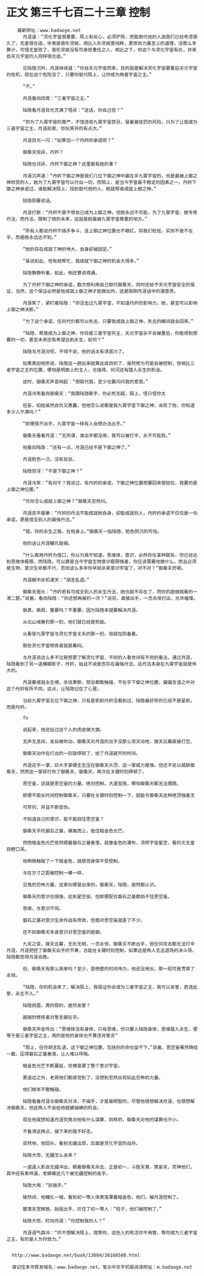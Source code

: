 # 正文 第三千七百二十三章 控制
        最新网址：www.badaoge.net
          月涯道：“灵化宇宙很重要，陌上有反心，必须铲除，而能取代他的人选我们已经考虑很久了，无皇很合适，毕竟是兽形灵蜕，相比人形灵蜕更纯粹，更崇尚力量至上的道理，没那么多算计，可惜无皇败了，兽形灵蜕没有可承担重任之人，相比之下，你这个与灵化宇宙有仇，并来自天元宇宙的人同样很合适。”
      
          见陆隐沉吟，月涯继续道：“你自天元宇宙而来，目的就是解决灵化宇宙要重启天元宇宙的危机，现在这个危险没了，只要你取代陌上，让你成为两者宇宙之主。”
      
          “不。”
      
          月涯看向四周：“三者宇宙之主。”
      
          陆隐看月涯目光充满了怪异：“这话，你自己信？”
      
          “你为了九霄宇宙的尊严，不惜违背九霄宇宙禁忌，冒着被惩罚的风险，只为了让我成为三者宇宙之主，月涯前辈，你玩笑开的有点大。”
      
          月涯目光一闪：“如果加一个丹妗的承诺呢？”
      
          御桑天惊异，丹妗？
      
          陆隐也诧异，丹妗下御之神？这里面有她的事？
      
          月涯沉声道：“丹妗下御之神是我们几位下御之神中最在乎九霄宇宙的，也是最被上御之神欣赏的人，她为了九霄宇宙可以付出一切，而陌上，是当今宇宙最不稳定的因素之一，丹妗下御之神承诺过，谁能解决陌上，找到取代他的人，她就帮谁成就上御之神。”
      
          陆隐刚要说话。
      
          月涯打断：“丹妗不是不想自己成为上御之神，但她永远不可能，为了九霄宇宙，她专修丹法，而丹法，限制了她的未来，这就是她最被九霄宇宙尊重的地方。”
      
          “所有人都说丹妗不插手争斗，连上御之神位置也不眼红，将我们贬低，实则不是不在乎，而是她永远达不到。”
      
          “她的存在成就了神的伟大，自身却被固定。”
      
          “虽说如此，但有她帮忙，我成就下御之神的机会大得多。”
      
          陆隐静静听着，如此，倒还算说得通。
      
          为了丹妗下御之神的承诺，数次想利用自己取代御桑天，同时还给予天元宇宙安全的保证，当然，这个保证必然是他成就上御之神才能做出的，这是刚刚月涯话中的潜意思。
      
          月涯笑了，紧盯着陆隐：“你没去过九霄宇宙，不知道丹妗的影响力，她，甚至可以影响上御之神决断。”
      
          “为了这个承诺，任何代价都可以失去，只要我成就上御之神，失去的瞬间就会回来。”
      
          “陆隐，帮我成为上御之神，你将是三者宇宙共主，天元宇宙永不会被重启，你能得到想要的一切，甚至未来还有希望达到永生，如何？”
      
          陆隐与月涯对视，不得不说，他的话太有诱惑力了。
      
          如果真如他所说，陆隐这一趟出来就算达成目的了，虽然修为可能会被控制，但相比三者宇宙之主的位置，哪怕是明面上的主人，也值得，何况还有踏入永生的机会。
      
          这时，御桑天声音响起：“想取代我，至少也要问问我的意思。”
      
          月涯冷笑看向御桑天：“我跟陆隐联手，你必死无疑，陌上，怪只怪你太
      
          狂妄，如始虽然自负又愚蠢，但他怎么说都是我九霄宇宙下御之神，击败了他，你知道多少人不满吗？”
      
          “即便我不出手，九霄宇宙一样有人会想办法出手。”
      
          御桑天看着月涯：“无所谓，谁出手都没用，我可以被打平，永不可能败。”
      
          他看向陆隐：“还有一点，月涯已经不是下御之神了。”
      
          月涯脸色一沉，没有反驳。
      
          陆隐惊讶：“不是下御之神？”
      
          月涯冷笑：“有何干？我说过，有丹妗的承诺，下御之神位置想要回来很轻松，我要的是上御之神位置。”
      
          “可你怎么成就上御之神？”御桑天忽然问。
      
          月涯双手握拳：“丹妗的丹法不能成就她自身，却能成就别人，丹妗的承诺不仅仅是一句承诺，更是成全别人的最强丹法。”
      
          “错，你的永生之路，在他身上。”御桑天一指陆隐，脸色阴沉的可怕。
      
          他的话让月涯瞳孔陡缩。
      
          “什么都用丹妗为借口，你以为我不知道，思维体，意识，必然存在某种联系，你已经达到思维体极限，而陆隐，可以算是当今宇宙生物意识极限强者，你应该需要他做什么，而且必须是生物，意识生命都不行，否则这么多年你早就杀来意识宇宙了，对不对？”御桑天厉喝。
      
          月涯眼中杀机漫天：“胡言乱语。”
      
          御桑天摇头：“丹妗若有可成全别人的永生丹法，她也就不存在了，而你的底细我看的一清二楚。”说着，看向陆隐：“你还想再被钓一次？”说完，直接出手，一念永恒打出，光华璀璨。
      
          孰真，孰假，重要吗？不重要，因为陆隐本就要解决月涯。
      
          从北山域垂钓那一刻，他们就已经是死敌。
      
          从看穿九霄宇宙与灵化宇宙关系的那一刻，他就在防备着。
      
          那些灵化宇宙修炼者就是筹码。
      
          与月涯说这么多不过是想更了解灵化宇宙，不同的人看世间有不同的看法，通过月涯，陆隐看到了另一道模糊影子，丹妗，姑且不说是否存在最强丹法，这丹法本身在九霄宇宙就是伟大的。
      
          月涯要成就永生境，杀伐果断，禁忌都敢触碰，不在乎下御之神位置，偏偏言语之中对这个丹妗有所不同，这点，让陆隐记在了心里。
      
          当前九霄宇宙五位下御之神，只有星帆和丹妗没看到过，陆隐最好奇的已经不是星帆，而是丹妗。
      
          fo
      
          说起来，他还扯过这个人的虎皮做大旗。
      
          无声无息间，发丝被吹动，御桑天对月涯的出手没那么惊天动地，拨天云幕直接打空。
      
          御桑天动作在打出的一刻就停顿了，给了月涯避开的时间。
      
          月涯还手一掌，巨大手掌硬生生压在御桑天头顶，这一掌威力是强，但还不足以威胁御桑天，然而这一掌却打伤了御桑天，御桑天，再次在关键时刻停顿了。
      
          思空鉴，这就是思空鉴的力量，绝对控制，大道至简，哪怕御桑天都无法摆脱。
      
          即便不能长时间控制御桑天，只要在关键时刻控制一下，就能令御桑天这种绝顶强者无
      
          可奈何，并且不断受伤。
      
          不知道自己的意识，能不能挡住思空鉴？
      
          御桑天手托磐石之基，横推而上，抵住暗金色光芒。
      
          然而暗金色光芒依然顺着磐石之基垂落，就像金色的瀑布，流转宇宙星空，看的灭无皇目瞪口呆。
      
          他稍微触碰了一下暗金色，就感觉身体不受控制。
      
          与在方寸之距被控制一模一样。
      
          见鬼的恐怖力量，这家伙哪冒出来的，御桑天，陆隐，居然都认识。
      
          御桑天的意识也很强，达到星空级，但即便配合磐石之基都挡不住思空鉴。
      
          思维，与意识不同。
      
          磐石之基对意识生命作战有奇效，但面对思空鉴就差了不少。
      
          还不如御桑天本身意识对思空鉴的抵御。
      
          九天之变，拨天云幕，无形无相，一念永恒，御桑天不断出手，但任何攻击都无法打中月涯，月涯把控了御桑天出手的节奏，总能在关键时刻控制，如果这是两人无法退场的决斗场，陆隐都觉得月涯会胜。
      
          但，御桑天有那么简单吗？至少，登绝壁的时间伟力，他还没用出，那一招可是贯穿了永恒。
      
          “陆隐，你的机会来了，解决陌上，我保证你会成为三者宇宙之主，我可以发誓，若违此誓，永生不入。”
      
          陆隐挑眉，真的假的，居然发誓？
      
          越强的修炼者对誓言越在乎。
      
          御桑天声音传出：“思维体没有身体，只有思维，你只要入陆隐身体，思维踏入永生，便等于是三者宇宙之主，用的是他的身体也不算违背誓言”
      
          “陌上，任你胡言乱语，这下御之神位置，包括你的命也留不下。”说着，思空鉴蓦然降低一截，压得磐石之基垂落，让人难以呼吸。
      
          暗金色光芒不断蔓延，仿佛笼罩了整个意识宇宙。
      
          更遥远之外，老首他们都感觉到了，没想到忽然出现如此恐怖的力量。
      
          他们根本不敢触碰。
      
          陆隐看着月涯与御桑天对决，不插手，才是最明智的，尽管他很想解决月涯，也很想解决御桑天，但这两人不会给他螳螂捕蝉的机会。
      
          现在他就想知道月涯究竟对他有什么谋算，同样的，御桑天对他的谋算也不小。
      
          不看清这两点，接下来的路不好走。
      
          突然地，他回头，看到无疆出现，后面是灵化宇宙的战舟。
      
          陆隐大惊，无疆怎么会来？
      
          一道道人影自无疆冲出，朝着御桑天杀去，正是初一，斗胜天尊，策妄天，荒神他们，其中还有素师道，老蝾螈这几个被无疆控制的高手。
      
          陆隐大喝：“别插手。”
      
          陡然间，他瞳孔一缩，看到初一等人体表笼罩着暗金色，他们，被月涯控制了。
      
          碧落天宫释放，始祖出手，拦住了初一等人：“柱子，他们被控制了。”
      
          陆隐大怒，盯向月涯：“你控制我的人？”
      
          月涯语气森冷：“你不想解决陌上，我帮你，这些人的死活你不用管，等你成为三者宇宙之主，有的是人为你效力。”
      
      
      http://www.badaoge.net/book/13084/36160580.html
      
      请记住本书首发域名：www.badaoge.net。笔尖中文手机版阅读网址：m.badaoge.net